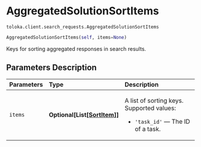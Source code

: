 # AggregatedSolutionSortItems
`toloka.client.search_requests.AggregatedSolutionSortItems`

```python
AggregatedSolutionSortItems(self, items=None)
```

Keys for sorting aggregated responses in search results.

## Parameters Description

| Parameters | Type | Description |
| :----------| :----| :-----------|
`items`|**Optional\[List\[[SortItem](toloka.client.search_requests.AggregatedSolutionSortItems.SortItem.md)\]\]**|<p>A list of sorting keys. Supported values:</p> <ul> <li>`'task_id'` — The ID of a task.</li> </ul>
